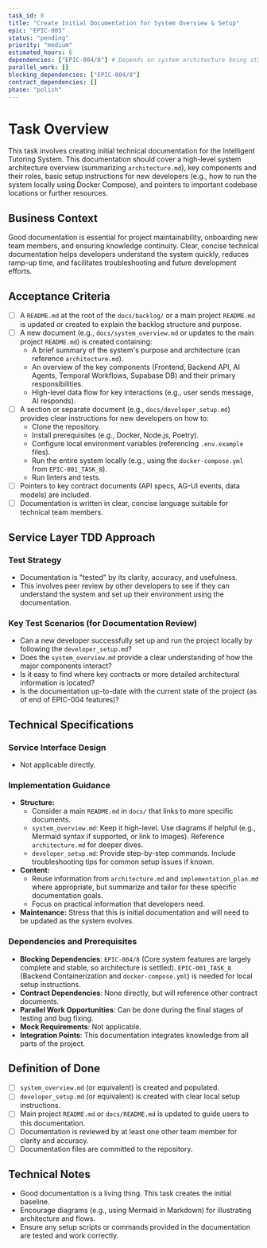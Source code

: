 ```yaml
---
task_id: 8
title: "Create Initial Documentation for System Overview & Setup"
epic: "EPIC-005"
status: "pending"
priority: "medium"
estimated_hours: 6
dependencies: ["EPIC-004/8"] # Depends on system architecture being stable after core feature completion
parallel_work: []
blocking_dependencies: ["EPIC-004/8"]
contract_dependencies: []
phase: "polish"
---
```


# Task Overview
This task involves creating initial technical documentation for the Intelligent Tutoring System. This documentation should cover a high-level system architecture overview (summarizing `architecture.md`), key components and their roles, basic setup instructions for new developers (e.g., how to run the system locally using Docker Compose), and pointers to important codebase locations or further resources.

## Business Context
Good documentation is essential for project maintainability, onboarding new team members, and ensuring knowledge continuity. Clear, concise technical documentation helps developers understand the system quickly, reduces ramp-up time, and facilitates troubleshooting and future development efforts.

## Acceptance Criteria
- [ ] A `README.md` at the root of the `docs/backlog/` or a main project `README.md` is updated or created to explain the backlog structure and purpose.
- [ ] A new document (e.g., `docs/system_overview.md` or updates to the main project `README.md`) is created containing:
  - A brief summary of the system's purpose and architecture (can reference `architecture.md`).
  - An overview of the key components (Frontend, Backend API, AI Agents, Temporal Workflows, Supabase DB) and their primary responsibilities.
  - High-level data flow for key interactions (e.g., user sends message, AI responds).
- [ ] A section or separate document (e.g., `docs/developer_setup.md`) provides clear instructions for new developers on how to:
  - Clone the repository.
  - Install prerequisites (e.g., Docker, Node.js, Poetry).
  - Configure local environment variables (referencing `.env.example` files).
  - Run the entire system locally (e.g., using the `docker-compose.yml` from `EPIC-001_TASK_8`).
  - Run linters and tests.
- [ ] Pointers to key contract documents (API specs, AG-UI events, data models) are included.
- [ ] Documentation is written in clear, concise language suitable for technical team members.

## Service Layer TDD Approach
### Test Strategy
- Documentation is "tested" by its clarity, accuracy, and usefulness.
- This involves peer review by other developers to see if they can understand the system and set up their environment using the documentation.

### Key Test Scenarios (for Documentation Review)
- Can a new developer successfully set up and run the project locally by following the `developer_setup.md`?
- Does the `system_overview.md` provide a clear understanding of how the major components interact?
- Is it easy to find where key contracts or more detailed architectural information is located?
- Is the documentation up-to-date with the current state of the project (as of end of EPIC-004 features)?

## Technical Specifications
### Service Interface Design
- Not applicable directly.

### Implementation Guidance
- **Structure:**
  - Consider a main `README.md` in `docs/` that links to more specific documents.
  - `system_overview.md`: Keep it high-level. Use diagrams if helpful (e.g., Mermaid syntax if supported, or link to images). Reference `architecture.md` for deeper dives.
  - `developer_setup.md`: Provide step-by-step commands. Include troubleshooting tips for common setup issues if known.
- **Content:**
  - Reuse information from `architecture.md` and `implementation_plan.md` where appropriate, but summarize and tailor for these specific documentation goals.
  - Focus on practical information that developers need.
- **Maintenance:** Stress that this is initial documentation and will need to be updated as the system evolves.

### Dependencies and Prerequisites
- **Blocking Dependencies**: `EPIC-004/8` (Core system features are largely complete and stable, so architecture is settled). `EPIC-001_TASK_8` (Backend Containerization and `docker-compose.yml`) is needed for local setup instructions.
- **Contract Dependencies**: None directly, but will reference other contract documents.
- **Parallel Work Opportunities**: Can be done during the final stages of testing and bug fixing.
- **Mock Requirements**: Not applicable.
- **Integration Points**: This documentation integrates knowledge from all parts of the project.

## Definition of Done
- [ ] `system_overview.md` (or equivalent) is created and populated.
- [ ] `developer_setup.md` (or equivalent) is created with clear local setup instructions.
- [ ] Main project `README.md` or `docs/README.md` is updated to guide users to this documentation.
- [ ] Documentation is reviewed by at least one other team member for clarity and accuracy.
- [ ] Documentation files are committed to the repository.

## Technical Notes
- Good documentation is a living thing. This task creates the initial baseline.
- Encourage diagrams (e.g., using Mermaid in Markdown) for illustrating architecture and flows.
- Ensure any setup scripts or commands provided in the documentation are tested and work correctly.
